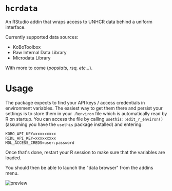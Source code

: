 # `hcrdata`
An RStudio addin that wraps access to UNHCR data behind a uniform interface.

Currently supported data sources:
* KoBoToolbox
* Raw Internal Data Library
* Microdata Library

With more to come (_popstats, rsq, etc..._).

# Usage
The package expects to find your API keys / access credentials in environment variables. The easiest way to get them there and persist your settings is to store them in your `.Renviron` file which is automatically read by R on startup. You can access the file by calling `usethis::edit_r_environ()` (assuming you have the `usethis` package installed) and entering:

    KOBO_API_KEY=xxxxxxxxx
    RIDL_API_KEY=xxxxxxxxx
    MDL_ACCESS_CREDS=user:password

Once that's done, restart your R session to make sure that the variables are loaded.

You should then be able to launch the "data browser" from the addins menu.

![preview](https://i.imgur.com/1hEUFkd.png)
